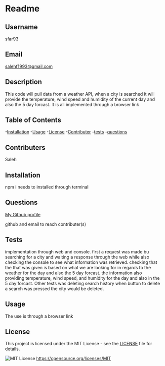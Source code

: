# Readme


## Username

sfar93

## Email

salehf1993@gmail.com

## Description

This code will pull data from a weather API, when a city is searched it will provide the temperature, wind speed and humidity of the current day and also the 5 day forcast. It is all implemented through a browser link  

## Table of Contents

  -[Installation](#installation)
  -[Usage](#usage)
  -[License](#license)
  -[Contributer](#contributer)
  -[tests](#tests)
  -[questions](#questions)

## Contributers

Saleh

## Installation

npm i needs to installed through terminal

## Questions

[My Github profile](http://github.com/sfar93)


github and email to reach contributer(s)

## Tests

implementation through web and console.
first a request was made bu searching for a city and waiting a response through the web while also checking the console to see what information was retrieved. 
checking that the that was given is based on what we are looking for in regards to the weather for the day and also the 5 day forcast. the information also providing temperature, wind speed, and humidity for the day and also in the 5 day forcast. Other tests was deleting search history when button to delete a search was pressed the city would be deleted. 
## Usage

The use is through a browser link 



## License
  
This project is licensed under the MIT License - see the [LICENSE](https://opensource.org/licenses/MIT) file for details.
  
![MIT License](https://img.shields.io/badge/License-MIT-yellow.svg)
https://opensource.org/licenses/MIT